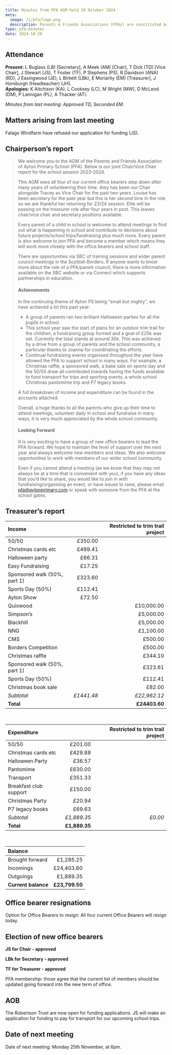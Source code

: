 ```yaml
---
title: Minutes from PFA AGM held 28 October 2024
meta:
  image: /i/pfa/logo.png
  description: Parents & Friends Associations (PFAs) are constituted bodies, which support the school and the broader community. They are independent from the school and the local authority.
type: pfa-minutes
date: 2024-10-28
---
```


## Attendance

**Present:** L Buglass (LB) [Secretary], A Meek (AM) [Chair], T Dick (TD) [Vice Chair], J Stewart (JS), T Foster (TF), P Stephens (PS), R Davidson (ANA) (RD), J Easingwood (JE), L Birkett (LBk), E Moriarity (EM) [Treasurer], J Horsburgh (Headteacher) (JH).  
**Apologies:** K Aitchison (KA), L Cooksey (LC), M Wright (MW), D McLeod (DM), P Lannigan (PL), A Thacker (AT).

_Minutes from last meeting: Approved TD, Seconded EM._

## Matters arising from last meeting

Falago Windfarm have refused our application for funding (JS).

## Chairperson’s report

> We welcome you to the AGM of the Parents and Friends Association of Ayton Primary School (PFA). Below is our joint Chair/Vice Chair report for the school session 2023-2024.
>
> This AGM sees all four of our current office bearers step down after many years of volunteering their time. Amy has been our Chair alongside Tracey as Vice Chair for the past two years. Louise has been secretary for the past year but this is her second time in the role so we are thankful her returning for 23/24 session. Ellie will be passing on the treasurer role after four years in post. This leaves chair/vice chair and secretary positions available.
>
> Every parent of a child in school is welcome to attend meetings to find out what is happening in school and contribute to decisions about future projects/school trips/fundraising plus much more. Every parent is also welcome to join PFA and become a member which means they will work more closely with the office bearers and school staff.
>
> There are opportunities via SBC of training sessions and wider parent council meetings in the Scottish Borders. If anyone wants to know more about the role of a PFA/parent council, there is more information available on the SBC website or via Connect which supports partnerships in education.
>
> #### Achievements
>
> In the continuing theme of Ayton PS being “small but mighty”, we have achieved a lot this past year:
>
> - A group of parents ran two brilliant Halloween parties for all the pupils in school.
> - This school year saw the start of plans for an outdoor trim trail for the children, a fundraising group formed and a goal of £25k was set. Currently the total stands at around 30k. This was achieved by a drive from a group of parents and the school community, a particular thanks to Joanna for coordinating the efforts.
> - Continual fundraising events organised throughout the year have allowed the PFA to support school in many ways. For example, a Christmas raffle, a sponsored walk, a bake sale on sports day and the 50/50 draw all contributed towards having the funds available to fund transport for trips and sporting events, a whole school Christmas pantomime trip and P7 legacy books.
>
> A full breakdown of income and expenditure can be found in the accounts attached.
>
> Overall, a huge thanks to all the parents who give up their time to attend meetings, volunteer daily in school and fundraise in many ways, it is very much appreciated by the whole school community.
>
> #### Looking Forward
>
> It is very exciting to have a group of new office bearers to lead the PFA forward. We hope to maintain the level of support over the next year and always welcome new members and ideas. We also welcome opportunities to work with members of our wider school community.
>
> Even if you cannot attend a meeting (as we know that they may not always be at a time that is convenient with you), if you have any ideas that you’d like to share, you would like to join in with fundraising/organising an event, or have issues to raise, please email pfa@aytonprimary.com or speak with someone from the PFA at the school gates.

## Treasurer’s report

| Income                       |            | Restricted to trim trail project |
| :--------------------------- | ---------: | -------------------------------: |
| 50/50                        |    £350.00 |                                  |
| Christmas cards etc          |    £499.41 |                                  |
| Halloween party              |     £66.31 |                                  |
| Easy Fundraising             |     £17.25 |                                  |
| Sponsored walk (50%, part 1) |    £323.60 |                                  |
| Sports Day (50%)             |    £112.41 |                                  |
| Ayton Show                   |     £72.50 |                                  |
| Quixwood                     |            |                       £10,000.00 |
| Simpson’s                    |            |                        £5,000.00 |
| Blackhill                    |            |                        £5,000.00 |
| NNG                          |            |                        £1,100.00 |
| CMS                          |            |                          £500.00 |
| Borders Competition          |            |                          £500.00 |
| Christmas raffle             |            |                          £344.10 |
| Sponsored walk (50%, part 1) |            |                          £323.61 |
| Sports Day (50%)             |            |                          £112.41 |
| Christmas book sale          |            |                           £82.00 |
| _Subtotal_                   | _£1441.48_ |                     _£22,962.12_ |
| **Total**                    |            |                    **£24403.60** |

<br>

| Expenditure            |               | Restricted to trim trail project |
| :--------------------- | ------------: | -------------------------------: |
| 50/50                  |       £201.00 |                                  |
| Christmas cards etc    |       £429.88 |                                  |
| Halloween Party        |        £36.57 |                                  |
| Pantomime              |       £630.00 |                                  |
| Transport              |       £351.33 |                                  |
| Breakfast club support |       £150.00 |                                  |
| Christmas Party        |        £20.94 |                                  |
| P7 legacy books        |        £69.63 |                                  |
| _Subtotal_             |   _£1,889.35_ |                          _£0.00_ |
| **Total**              | **£1,889.35** |                                  |

<br>

| Balance             |                |
| :------------------ | -------------: |
| Brought forward     |      £1,285.25 |
| Incomings           |     £24,403.60 |
| Outgoings           |      £1,889.35 |
| **Current balance** | **£23,799.50** |

## Office bearer resignations

Option for Office Bearers to resign: All four current Office Bearers will resign today.

## Election of new office bearers

**JS for Chair - approved**

**LBk for Secretary - approved**

**TF for Treasurer - approved**

PFA membership: those agree that the current list of members should be updated going forward into the new term of office.

## AOB

The Robertson Trust are now open for funding applications. JS will make an application for funding to pay for transport for our upcoming school trips.

## Date of next meeting

Date of next meeting: Monday 25th November, at 6pm.

